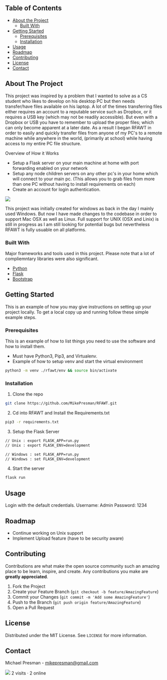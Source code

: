 ## Table of Contents

* [About the Project](#about-the-project)
  * [Built With](#built-with)
* [Getting Started](#getting-started)
  * [Prerequisites](#prerequisites)
  * [Installation](#installation)
* [Usage](#usage)
* [Roadmap](#roadmap)
* [Contributing](#contributing)
* [License](#license)
* [Contact](#contact)

 


## About The Project

This project was inspired by a problem that I wanted to solve as a CS student who likes to develop on his desktop PC but then needs transfer/have files available on his laptop. A lot of the times transferring files either requires an account to a reputable service such as Dropbox, or it requires a USB key (which may not be readily accessible). But even with a Dropbox or USB you have to remember to upload the proper files; which can only become apparent at a later date. As a result I began RFAWT in order to easily and quickly transfer files from anyone of my PC's to a remote machine while anywhere in the world, (primarily at school) while having access to my entire PC file structure.

Overview of How it Works
* Setup a Flask server on your main machine at home with port forwarding enabled on your network
* Setup any node children servers on any other pc's in your home which will connect to your main pc. (This allows you to grab files from more than one PC without having to install requirements on each)
* Create an account for login authentication.

![](https://i.imgur.com/s0ayhd4.png)


This project was initially created for windows as back in the day I mainly used Windows. But now I have made changes to the codebase in order to support Mac OSX as well as Linux. Full support for UNIX (OSX and Linix) is still in progress as I am still looking for potential bugs but nevertheless RFAWT is fully usuable on all platforms.

### Built With
Major frameworks and tools used in this project. Please note that a lot of compliemntary libraries were also significant.
* [Python](https://www.python.org/download/releases/3.0/)
* [Flask](https://flask.palletsprojects.com/en/1.1.x/)
* [Bootstrap](https://getbootstrap.com/)

 

## Getting Started
This is an example of how you may give instructions on setting up your project locally.
To get a local copy up and running follow these simple example steps.

### Prerequisites

This is an example of how to list things you need to use the software and how to install them.
* Must have Python3, Pip3, and Virtualenv.
* Example of how to setup venv and start the virtual environment
```sh
python3 -m venv ./rfawt/env && source bin/activate
```

### Installation

1. Clone the repo
```sh
git clone https://github.com/MikePresman/RFAWT.git
```
2. Cd into RFAWT and Install the Requirements.txt
```sh
pip3 -r requirements.txt
```
3. Setup the Flask Server
```sh
// Unix : export FLASK_APP=run.py
// Unix : export FLASK_ENV=development

// Windows : set FLASK_APP=run.py
// Windows : set FLASK_ENV=development
```
4. Start the server
```sh
flask run
```

 


## Usage
Login with the default credentials. 
Username: Admin
Password: 1234


## Roadmap
* Continue working on Unix support
* Implement Upload feature (have to be security aware)

 

## Contributing

Contributions are what make the open source community such an amazing place to be learn, inspire, and create. Any contributions you make are **greatly appreciated**.

1. Fork the Project
2. Create your Feature Branch (`git checkout -b feature/AmazingFeature`)
3. Commit your Changes (`git commit -m 'Add some AmazingFeature'`)
4. Push to the Branch (`git push origin feature/AmazingFeature`)
5. Open a Pull Request

 

## License

Distributed under the MIT License. See `LICENSE` for more information.

 

## Contact

Michael Presman - mikepresman@gmail.com

 

 

 


![](https://i.imgur.com/o2dOuJo.png)
2 visits · 2 online